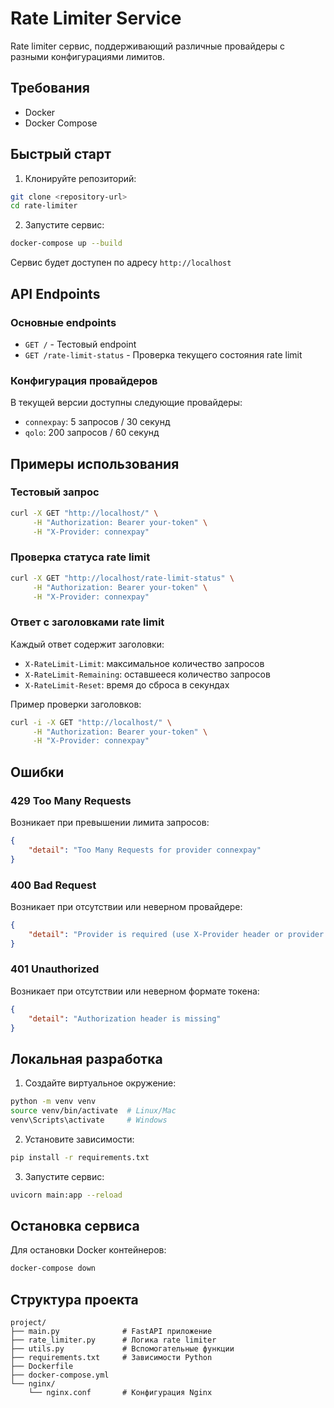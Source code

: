 # Rate Limiter Service

Rate limiter сервис, поддерживающий различные провайдеры с разными конфигурациями лимитов.

## Требования

- Docker
- Docker Compose

## Быстрый старт

1. Клонируйте репозиторий:
```bash
git clone <repository-url>
cd rate-limiter
```

2. Запустите сервис:
```bash
docker-compose up --build
```

Сервис будет доступен по адресу `http://localhost`

## API Endpoints

### Основные endpoints

- `GET /` - Тестовый endpoint
- `GET /rate-limit-status` - Проверка текущего состояния rate limit

### Конфигурация провайдеров

В текущей версии доступны следующие провайдеры:

- `connexpay`: 5 запросов / 30 секунд
- `qolo`: 200 запросов / 60 секунд

## Примеры использования

### Тестовый запрос

```bash
curl -X GET "http://localhost/" \
     -H "Authorization: Bearer your-token" \
     -H "X-Provider: connexpay"
```

### Проверка статуса rate limit

```bash
curl -X GET "http://localhost/rate-limit-status" \
     -H "Authorization: Bearer your-token" \
     -H "X-Provider: connexpay"
```

### Ответ с заголовками rate limit

Каждый ответ содержит заголовки:
- `X-RateLimit-Limit`: максимальное количество запросов
- `X-RateLimit-Remaining`: оставшееся количество запросов
- `X-RateLimit-Reset`: время до сброса в секундах

Пример проверки заголовков:
```bash
curl -i -X GET "http://localhost/" \
     -H "Authorization: Bearer your-token" \
     -H "X-Provider: connexpay"
```

## Ошибки

### 429 Too Many Requests
Возникает при превышении лимита запросов:
```json
{
    "detail": "Too Many Requests for provider connexpay"
}
```

### 400 Bad Request
Возникает при отсутствии или неверном провайдере:
```json
{
    "detail": "Provider is required (use X-Provider header or provider query parameter)"
}
```

### 401 Unauthorized
Возникает при отсутствии или неверном формате токена:
```json
{
    "detail": "Authorization header is missing"
}
```

## Локальная разработка

1. Создайте виртуальное окружение:
```bash
python -m venv venv
source venv/bin/activate  # Linux/Mac
venv\Scripts\activate     # Windows
```

2. Установите зависимости:
```bash
pip install -r requirements.txt
```

3. Запустите сервис:
```bash
uvicorn main:app --reload
```

## Остановка сервиса

Для остановки Docker контейнеров:
```bash
docker-compose down
```

## Структура проекта

```
project/
├── main.py              # FastAPI приложение
├── rate_limiter.py      # Логика rate limiter
├── utils.py             # Вспомогательные функции
├── requirements.txt     # Зависимости Python
├── Dockerfile          
├── docker-compose.yml   
└── nginx/
    └── nginx.conf       # Конфигурация Nginx
```